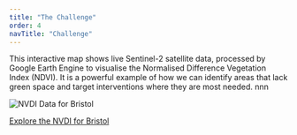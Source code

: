 ```yaml
---
title: "The Challenge"
order: 4
navTitle: "Challenge"
---
```


This interactive map shows live Sentinel-2 satellite data, processed by Google Earth Engine to visualise the Normalised Difference Vegetation Index (NDVI). It is a powerful example of how we can identify areas that lack green space and target interventions where they are most needed. nnn

![NVDI Data for Bristol](/images/bristol-nvdi.png)

[Explore the NVDI for Bristol](https://rofor8.users.earthengine.app/view/nvditimesliderbristol)


